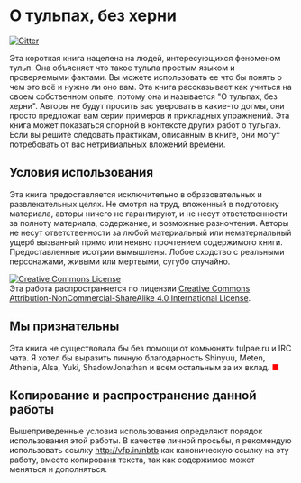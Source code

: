 # О тульпах, без херни

[![Gitter](https://badges.gitter.im/farcaller/nbtb.svg)](https://gitter.im/farcaller/nbtb?utm_source=badge&utm_medium=badge&utm_campaign=pr-badge)

Эта короткая книга нацелена на людей, интересующихся феноменом тульп. Она объясняет что такое тульпа простым языком и проверяемыми фактами. Вы можете использовать ее что бы понять о чем это всё и нужно ли оно вам. Эта книга рассказывает как учиться на своем собственном опыте, потому она и называется "О тульпах, без херни". Авторы не будут просить вас уверовать в какие-то догмы, они просто предложат вам серии примеров и прикладных упражнений. Эта книга может показаться спорной в контексте других работ о тульпах. Если вы решите следовать практикам, описанным в книге, они могут потребовать от вас нетривиальных вложений времени.

## Условия использования

Эта книга предоставляется исключительно в образовательных и развлекательных целях. Не смотря на труд, вложенный в подготовку материала, авторы ничего не гарантируют, и не несут ответственности за полноту материала, содержание, и возможные разночтения. Авторы не несут ответственности за любой материальный или нематериальный ущерб вызванный прямо или неявно прочтением содержимого книги. Предоставленные исотрии вымышлены. Лобое сходство с реальными персонажами, живыми или мертвыми, сугубо случайно.

<a rel="license" href="https://creativecommons.org/licenses/by-nc-sa/4.0/deed.ru"><img alt="Creative Commons License" style="border-width:0" src="https://i.creativecommons.org/l/by-nc-sa/4.0/88x31.png" /></a><br />Эта работа распространяется по лицензии <a rel="license" href="https://creativecommons.org/licenses/by-nc-sa/4.0/deed.ru">Creative Commons Attribution-NonCommercial-ShareAlike 4.0 International License</a>.

## Мы признательны

Эта книга не существовала бы без помощи от комьюнити tulpae.ru и IRC чата. Я хотел бы выразить личную благодарность Shinyuu, Meten, Athenia, Alsa, Yuki, ShadowJonathan и всем остальным за их вклад. <font color="red">&#x25a0;</font>

## Копирование и распространение данной работы

Вышеприведенные условия использования определяют порядок использования этой работы. В качестве личной просьбы, я рекомендую использовать ссылку http://vfp.in/nbtb как каноническую ссылку на эту работу, вместо копированя текста, так как содержимое может меняться и дополняться.

